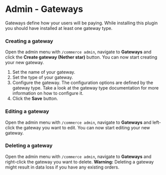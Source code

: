 # Admin - Gateways
Gateways define how your users will be paying. While installing this plugin you should have installed at least one gateway type.

### Creating a gateway
Open the admin menu with `/commerce admin`, navigate to **Gateways** and click the **Create gateway (Nether star)** button. You can now start creating your new gateway.

1. Set the name of your gateway.
2. Set the type of your gateway.
3. Configure the gateway. The configuration options are defined by the gateway type. Take a look at the gateway type documentation for more information on how to configure it.
4. Click the **Save** button.

### Editing a gateway
Open the admin menu with `/commerce admin`, navigate to **Gateways** and left-click the gateway you want to edit. You can now start editing your new gateway.

### Deleting a gateway
Open the admin menu with `/commerce admin`, navigate to **Gateways** and right-click the gateway you want to delete.
**Warning:** Deleting a gateway might result in data loss if you have any existing orders.